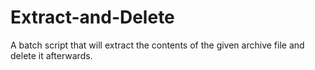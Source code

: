 # Extract-and-Delete

A batch script that will extract the contents of the given archive file and delete it afterwards.